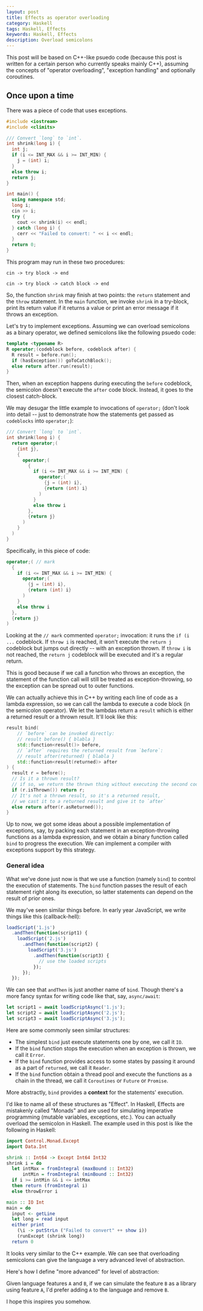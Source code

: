 ```yaml
---
layout: post
title: Effects as operator overloading
category: Haskell
tags: Haskell, Effects
keywords: Haskell, Effects
description: Overload semicolons
---
```


This post will be based on C++-like psuedo code
(because this post is written for a certain person who currently speaks mainly C++),
assuming the concepts of "operator overloading", "exception handling"
and optionally coroutines.

## Once upon a time

There was a piece of code that uses exceptions.

```cpp
#include <iostream>
#include <climits>

/// Convert `long` to `int`.
int shrink(long i) {
  int j;
  if (i <= INT_MAX && i >= INT_MIN) {
    j = (int) i;
  }
  else throw i;
  return j;
}

int main() {
  using namespace std;
  long i;
  cin >> i;
  try {
    cout << shrink(i) << endl;
  } catch (long i) {
    cerr << "Failed to convert: " << i << endl;
  }
  return 0;
}
```

This program may run in these two procedures:

```text
cin -> try block -> end

cin -> try block -> catch block -> end
```

So, the function `shrink` may finish at two points: the `return` statement
and the `throw` statement.
In the `main` function, we invoke `shrink` in a try-block,
print its return value if it returns a value or print an error message if it
throws an exception.

Let's try to implement exceptions.
Assuming we can overload semicolons as a binary operator,
we defined semicolons like the following psuedo code:

```cpp
template <typename R>
R operator;(codeblock before, codeblock after) {
  R result = before.run();
  if (hasException()) goToCatchBlock();
  else return after.run(result);
}
```

Then, when an exception happens during executing the `before` codeblock,
the semicolon doesn't execute the `after` code block.
Instead, it goes to the closest catch-block.

We may desugar the little example to invocations of `operator;`
(don't look into detail -- just to demonstrate how the statements get
passed as `codeblocks` into `operator;`):

```cpp
/// Convert `long` to `int`.
int shrink(long i) {
  return operator;(
    {int j},
    {
      operator;(
        {
          if (i <= INT_MAX && i >= INT_MIN) {
            operator;(
              {j = (int) i},
              {return (int) i}
            )
          }
          else throw i
        },
        {return j}
      )
    }
  )
}
```

Specifically, in this piece of code:

```cpp
operator;( // mark
  {
    if (i <= INT_MAX && i >= INT_MIN) {
      operator;(
        {j = (int) i},
        {return (int) i}
      )
    }
    else throw i
  },
  {return j}
)
```

Looking at the `// mark` commented `operator;` invocation:
it runs the `if (i ...` codeblock.
If `throw i` is reached, it won't execute the `return j` codeblock
but jumps out directly -- with an exception thrown.
If `throw i` is not reached, the `return j` codeblock will be executed
and it's a regular return.

This is good because if we call a function who throws an exception,
the statement of the function call will still be treated as exception-throwing,
so the exception can be spread out to outer functions.

We can actually achieve this in C++ by writing each line of code as a lambda expression,
so we can call the lambda to execute a code block (in the semicolon operator).
We let the lambdas return a `result` which is either a returned result or a thrown result.
It'll look like this:

```cpp
result bind(
    // `before` can be invoked directly:
    // result before() { blabla }
    std::function<result()> before,
    // `after` requires the returned result from `before`:
    // result after(returned) { blabla }
    std::function<result(returned)> after
) {
  result r = before();
  // Is it a thrown result?
  // if so, we return the thrown thing without executing the second codeblock
  if (r.isThrown()) return r;
  // It's not a thrown result, so it's a returned result,
  // we cast it to a returned result and give it to `after`
  else return after(r.asReturned());
}
```

Up to now, we got some ideas about a possible implementation of exceptions,
say, by packing each statement in an exception-throwing functions as a lambda expression,
and we obtain a binary function called `bind` to progress the execution.
We can implement a compiler with exceptions support by this strategy.

### General idea

What we've done just now is that we use a function (namely `bind`)
to control the execution of statements.
The `bind` function passes the result of each statement right along its execution,
so latter statements can depend on the result of prior ones.

We may've seen similar things before.
In early year JavaScript, we write things like this (callback-hell):

```js
loadScript('1.js')
  .andThen(function(script1) {
    loadScript('2.js')
      .andThen(function(script2) {
        loadScript('3.js')
          .andThen(function(script3) {
            // use the loaded scripts
          });
      });
  });
```

We can see that `andThen` is just another name of `bind`.
Though there's a more fancy syntax for writing code like that, say, `async/await`:

```js
let script1 = await loadScriptAsync('1.js');
let script2 = await loadScriptAsync('2.js');
let script3 = await loadScriptAsync('3.js');
```

Here are some commonly seen similar structures:

+ The simplest `bind` just execute statements one by one, we call it `IO`.
+ If the `bind` function stops the execution when an exception is thrown,
  we call it `Error`.
+ If the `bind` function provides access to some states by passing it around as
  a part of `returned`, we call it `Reader`.
+ If the `bind` function obtain a thread pool and execute the functions as a chain
  in the thread, we call it `Coroutines` or `Future` or `Promise`.

More abstractly, `bind` provides a **context** for the statements' execution.

I'd like to name all of these structures as "Effect".
In Haskell, Effects are mistakenly called "Monads" and are used for simulating
imperative programming (mutable variables, exceptions, etc.).
You can actually overload the semicolon in Haskell.
The example used in this post is like the following in Haskell:

```haskell
import Control.Monad.Except
import Data.Int

shrink :: Int64 -> Except Int64 Int32
shrink i = do
  let intMax = fromIntegral (maxBound :: Int32)
      intMin = fromIntegral (minBound :: Int32)
  if i >= intMin && i <= intMax
  then return (fromIntegral i)
  else throwError i

main :: IO Int
main = do
  input <- getLine
  let long = read input
  either print
    (\i -> putStrLn ("Failed to convert" ++ show i))
    (runExcept (shrink long))
  return 0
```

It looks very similar to the C++ example.
We can see that overloading semicolons can give the language a very advanced level
of abstraction.

Here's how I define "more advanced" for level of abstraction:

Given language features `A` and `B`, if we can simulate the feature `B` as
a library using feature `A`, I'd prefer adding `A` to the language and remove `B`.

I hope this inspires you somehow.

<!-- ## The variant type

We can see the `shrink` function as returning two possible values -- a valid return
value, which is of type `int`, or an exception thrown, which is of type `long`.
The `return` statement returns the valid `int` value (hereafter as "returns"),
the `throw` statement returns the `long` exception (hereafter as "throws").
In `main`, we test if `shrink` returns or throws -- if it returns,
print the value returned; otherwise it throws, we print an error message with
the thrown value.

Let's try to re-interpret the above program without using exceptions.
We assume a type `result`, and we can create an instance of `result` via
the following two functions:

```cpp
result ok(int i);
result error(long i);
```

Then, if we have a variable of type `result`,
there will be two possiblities: it can be a valid returned `int` or
an exception `long`.
We assume an operation (namely `match`) for this,
using a syntax similar to try-catch or if-else:

```cpp
/// Obtain a variable of type `result`
result t = ...;
/// The assumed operation
match (t) {
  /// If `t` is created via `ok`, go to this block
  /// and assign the returned `int` value to `i`:
  ok(int i) {
    cout << shrink(i) << endl;
  }
  /// If `t` is created via `error`, go to this block
  /// and assign the thrown `long` value to `i`:
  error(long i) {
    cerr << "Failed to convert: " << i << endl;
  }
}
```

Explanation to the syntax is included in the comments. -->
